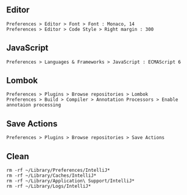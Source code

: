 ## Editor
```
Preferences > Editor > Font > Font : Monaco, 14
Preferences > Editor > Code Style > Right margin : 300
```

## JavaScript
```
Preferences > Languages & Frameworks > JavaScript : ECMAScript 6
```

## Lombok
```
Preferences > Plugins > Browse repositories > Lombok
Preferences > Build > Compiler > Annotation Processors > Enable annotaion processing
```

## Save Actions
```
Preferences > Plugins > Browse repositories > Save Actions
```

## Clean
```
rm -rf ~/Library/Preferences/IntelliJ*
rm -rf ~/Library/Caches/IntelliJ*
rm -rf ~/Library/Application\ Support/IntelliJ*
rm -rf ~/Library/Logs/IntelliJ*
```
